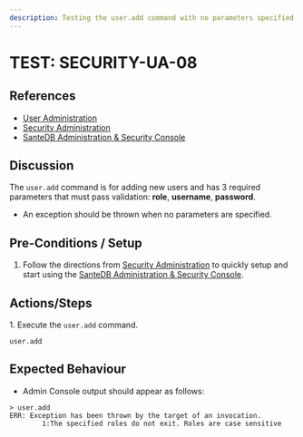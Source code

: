 ```yaml
---
description: Testing the user.add command with no parameters specified.
---
```


# TEST: SECURITY-UA-08

## References

* [User Administration](../../../../../../operations/system-administration/host-administration/santedb-icdr-admin-console/user-administration.md)
* [Security Administration](../../../../../../operations/system-administration/security-administration/#demo-environment)&#x20;
* [SanteDB Administration & Security Console](../../../../../../operations/system-administration/host-administration/santedb-icdr-admin-console/)

## Discussion

The `user.add` command is for adding new users and has 3 required parameters that must pass validation: **role**, **username**, **password**.&#x20;

* An exception should be thrown when no parameters are specified.

## Pre-Conditions / Setup

1. Follow the directions from [Security Administration](../../../../../../operations/system-administration/security-administration/#demo-environment) to quickly setup and start using the [SanteDB Administration & Security Console](../../../../../../operations/system-administration/host-administration/santedb-icdr-admin-console/).

## Actions/Steps

1\. Execute the `user.add` command.

```
user.add
```

## Expected Behaviour

* &#x20;Admin Console output should appear as follows:

```
> user.add
ERR: Exception has been thrown by the target of an invocation.
        1:The specified roles do not exit. Roles are case sensitive
```

